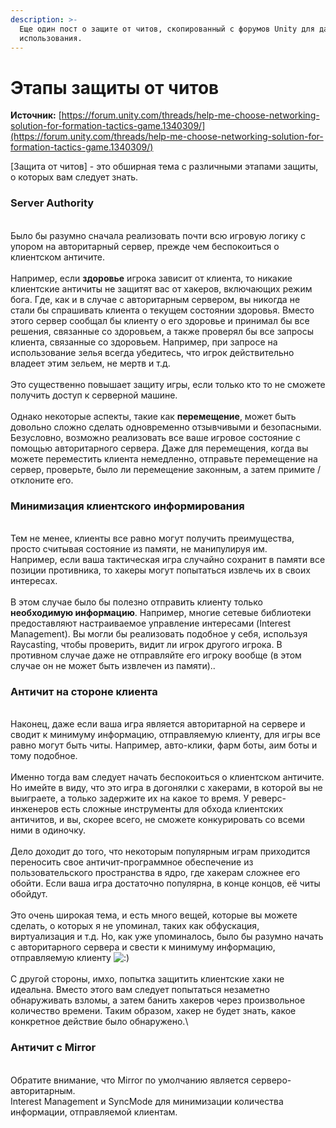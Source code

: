 ```yaml
---
description: >-
  Еще один пост о защите от читов, скопированный с форумов Unity для дальнейшего
  использования.
---
```


# Этапы защиты от читов

**Источник:** [https://forum.unity.com/threads/help-me-choose-networking-solution-for-formation-tactics-game.1340309/](https://forum.unity.com/threads/help-me-choose-networking-solution-for-formation-tactics-game.1340309/)

\[Защита от читов] - это обширная тема с различными этапами защиты, о которых вам следует знать.

### **Server Authority**

\
Было бы разумно сначала реализовать почти всю игровую логику с упором на авторитарный сервер, прежде чем беспокоиться о клиентском античите.\
\
Например, если **здоровье** игрока зависит от клиента, то никакие клиентские античиты не защитят вас от хакеров, включающих режим бога. Где, как и в случае с авторитарным сервером, вы никогда не стали бы спрашивать клиента о текущем состоянии здоровья. Вместо этого сервер сообщал бы клиенту о его здоровье и принимал бы все решения, связанные со здоровьем, а также проверял бы все запросы клиента, связанные со здоровьем. Например, при запросе на использование зелья всегда убедитесь, что игрок действительно владеет этим зельем, не мертв и т.д.\
\
Это существенно повышает защиту игры, если только кто то не сможете получить доступ к серверной машине.\
\
Однако некоторые аспекты, такие как **перемещение**, может быть довольно сложно сделать одновременно отзывчивыми и безопасными. Безусловно, возможно реализовать все ваше игровое состояние с помощью авторитарного сервера. Даже для перемещения, когда вы можете переместить клиента немедленно, отправьте перемещение на сервер, проверьте, было ли перемещение законным, а затем примите / отклоните его.

### **Минимизация клиентского информирования**

\
Тем не менее, клиенты все равно могут получить преимущества, просто считывая состояние из памяти, не манипулируя им.\
Например, если ваша тактическая игра случайно сохранит в памяти все позиции противника, то хакеры могут попытаться извлечь их в своих интересах.\
\
В этом случае было бы полезно отправить клиенту только **необходимую информацию**. Например, многие сетевые библиотеки предоставляют настраиваемое управление интересами (Interest Management). Вы могли бы реализовать подобное у себя, используя Raycasting, чтобы проверить, видит ли игрок другого игрока. В противном случае даже не отправляйте его игроку вообще (в этом случае он не может быть извлечен из памяти)..

### **Античит на стороне клиента**

\
Наконец, даже если ваша игра является авторитарной на сервере и сводит к минимуму информацию, отправляемую клиенту, для игры все равно могут быть читы. Например, авто-клики, фарм боты, аим боты и тому подобное.\
\
Именно тогда вам следует начать беспокоиться о клиентском античите. Но имейте в виду, что это игра в догонялки с хакерами, в которой вы не выиграете, а только задержите их на какое то время. У реверс-инженеров есть сложные инструменты для обхода клиентских античитов, и вы, скорее всего, не сможете конкурировать со всеми ними в одиночку.\
\
Дело доходит до того, что некоторым популярным играм приходится переносить свое античит-программное обеспечение из пользовательского пространства в ядро, где хакерам сложнее его обойти. Если ваша игра достаточно популярна, в конце концов, её читы обойдут.\
\
Это очень широкая тема, и есть много вещей, которые вы можете сделать, о которых я не упоминал, таких как обфускация, виртуализация и т.д. Но, как уже упоминалось, было бы разумно начать с авторитарного сервера и свести к минимуму информацию, отправляемую клиенту ![:)](https://forum.unity.com/styles/default/xenforo/clear.png)\
\
С другой стороны, имхо, попытка защитить клиентские хаки не идеальна. Вместо этого вам следует попытаться незаметно обнаруживать взломы, а затем банить хакеров через произвольное количество времени. Таким образом, хакер не будет знать, какое конкретное действие было обнаружено.\\

### **Античит с Mirror**

\
Обратите внимание, что Mirror по умолчанию является серверо-авторитарным.\
Interest Management и SyncMode для минимизации количества информации, отправляемой клиентам.
